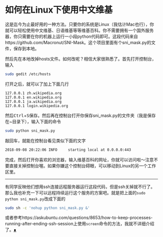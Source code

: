 # 如何在Linux下使用中文维基

这是迄今为止最好用的一种方法。只要你的系统是Linux（我估计Mac也行），你就可以轻松使用中文维基、日语维基等等维基百科。你不需要拥有一个国外服务器，你只需要在你的机器上运行一小段python代码即可。这段代码来自https://github.com/Macronut/SNI-Mask。这个项目里面有个sni_mask.py的文件，保存到本地。

然后先在本地改掉hosts文件。如何改呢？相信大家很熟悉了。首先打开控制台，输入

```bash
sudo gedit /etc/hosts
```

打开之后，就可以了加上下面几行

```
127.0.0.1 zh.wikipedia.org
127.0.0.1 en.wikipedia.org
127.0.0.1 ja.wikipedia.org
127.0.0.1 login.wikipedia.org
```

然后<kbd>Ctrl</kbd>+<kbd>S</kbd>保存。然后再在控制台打开你保存sni_mask.py的文件夹（我是保存在~目录下），输入下面的命令

```bash
sudo python sni_mask.py
```

敲回车，就能在控制台看见类似下面的文字

```bash
2018-09-08 20:22:06 INFO     starting local at 0.0.0.0:443
```

完成，然后打开你喜欢的浏览器，输入维基百科的网址，你就可以访问啦～注意不要直接关掉控制台喔。如果你嫌这个控制台碍眼，可以移动到Linux的另一个工作区里。

---

有同学反映他们想用ssh连接远程服务器运行这段代码，但是ssh关掉就不行了。那么我也补充一下可以远程持续运行这个服务的方案吧。就是把上面的`sudo python sni_mask.py`改成下面的

```bash
sudo sh -c 'nohup python sni_mask.py &'
```

或者参考https://askubuntu.com/questions/8653/how-to-keep-processes-running-after-ending-ssh-session上使用`screen`命令的方法，我就不详细介绍了。[∎](../ "返回首页")